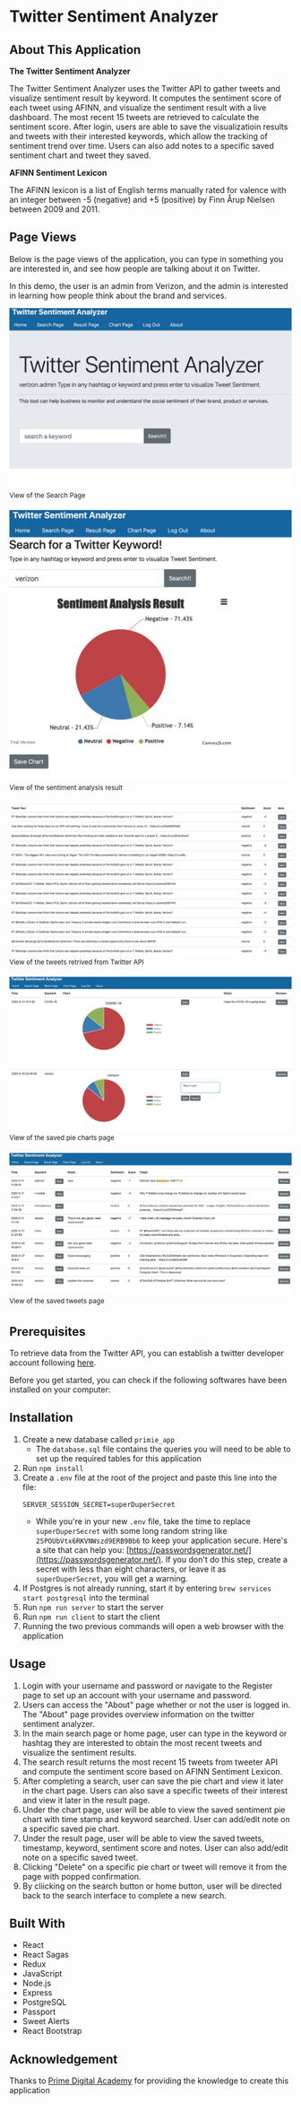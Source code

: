 # Twitter Sentiment Analyzer

## About This Application
**The Twitter Sentiment Analyzer**

The Twitter Sentiment Analyzer uses the Twitter API to gather tweets and visualize sentiment result by keyword. It computes the sentiment score of each tweet using AFINN, and visualize the sentiment result with a live dashboard. The most recent 15 tweets are retrieved to calculate the sentiment score. After login, users are able to save the visualizatioin results and tweets with their interested keywords, which allow the tracking of sentiment trend over time. Users can also add notes to a specific saved sentiment chart and tweet they saved.

**AFINN Sentiment Lexicon**

The AFINN lexicon is a list of English terms manually rated for valence with an integer between -5 (negative) and +5 (positive) by Finn Årup Nielsen between 2009 and 2011. 

## Page Views

Below is the page views of the application, you can type in something you are interested in, and see how people are talking about it on Twitter. 

In this demo, the user is an admin from Verizon, and the admin is interested in learning how people think about the brand and services. 

![View of the Search Page](/public/images/TSA-search-page.jpg)
<sup>View of the Search Page<sup>

![View of the tweeter sentiment pie chart](/public/images/TSA-search-result-page1.jpg)
<sup>View of the sentiment analysis result<sup>

![View of the tweets of keyword searched](/public/images/TSA-search-result-page2.jpg)
<sup>View of the tweets retrived from Twitter API<sup>

![View of a Chart Page consisting of saved charts](/public/images/TSA-chart-page.jpg)
<sup>View of the saved pie charts page<sup>

![View of the saved Twitter page](/public/images/TSA-tweet-result-page.jpg)
<sup>View of the saved tweets page<sup>

## Prerequisites

To retrieve data from the Twitter API, you can establish a twitter developer account following [here](https://developer.twitter.com/en/apply-for-access). 

Before you get started, you can check if the following softwares have been installed on your computer:


## Installation

1. Create a new database called `primie_app`
    * The `database.sql` file contains the queries you will need to be able to set up the required tables for this application
2. Run `npm install`
3. Create a `.env` file at the root of the project and paste this line into the file:
    ```
    SERVER_SESSION_SECRET=superDuperSecret
    ```
    * While you're in your new `.env` file, take the time to replace `superDuperSecret` with some long random string like `25POUbVtx6RKVNWszd9ERB9Bb6` to keep your application secure. Here's a site that can help you: [https://passwordsgenerator.net/](https://passwordsgenerator.net/). If you don't do this step, create a secret with less than eight characters, or leave it as `superDuperSecret`, you will get a warning.
4. If Postgres is not already running, start it by entering `brew services start postgresql` into the terminal
5. Run `npm run server` to start the server
6. Run `npm run client` to start the client
7. Running the two previous commands will open a web browser with the application


## Usage

1. Login with your username and password or navigate to the Register page to set up an account with your username and password.
2. Users can access the "About" page whether or not the user is logged in. The "About" page provides overview information on the twitter sentiment analyzer.
3. In the main search page or home page, user can type in the keyword or hashtag they are interested to obtain the most recent tweets and visualize the sentiment results.
4. The search result returns the most recent 15 tweets from tweeter API and compute the sentiment score based on AFINN Sentiment Lexicon.
5. After completing a search, user can save the pie chart and view it later in the chart page. Users can also save a specific tweets of their interest and view it later in the result page.
6. Under the chart page, user will be able to view the saved sentiment pie chart with time stamp and keyword searched. User can add/edit note on a specific saved pie chart.
7. Under the result page, user will be able to view the saved tweets, timestamp, keyword, sentiment score and notes. User can also add/edit note on a specific saved tweet.
8. Clicking "Delete" on a specific pie chart or tweet will remove it from the page with popped confirmation.
9. By cliicking on the search button or home button, user will be directed back to the search interface to complete a new search. 



## Built With

* React
* React Sagas
* Redux
* JavaScript
* Node.js
* Express
* PostgreSQL
* Passport
* Sweet Alerts
* React Bootstrap

## Acknowledgement
Thanks to [Prime Digital Academy](https://www.primeacademy.io) for providing the knowledge to create this application
